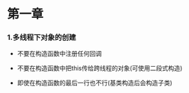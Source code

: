 # 第一章

### 1.多线程下对象的创建
- 不要在构造函数中注册任何回调
+ 不要在构造函数中把this传给跨线程的对象(可使用二段式构造)
* 即使在构造函数的最后一行也不行(基类构造后会构造子类)